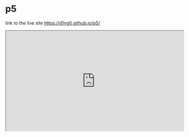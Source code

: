 # p5


link to the live site https://d1ng0.github.io/p5/

<iframe width="560" height="315" src="https://editor.p5js.org/p5/embed/BJWSExJm_Q"></iframe>

